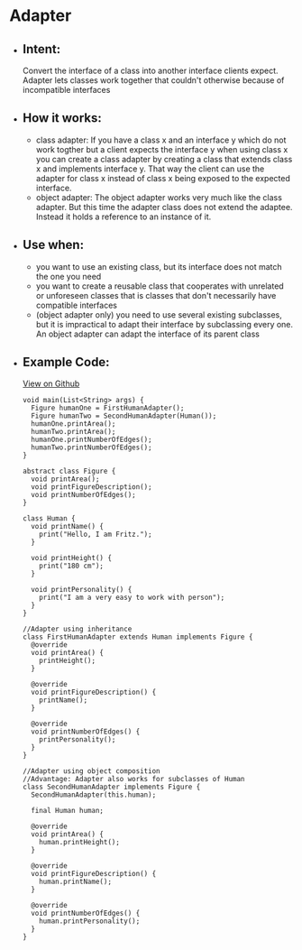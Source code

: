 # Adapter

- ## Intent:
  Convert the interface of a class into another interface clients expect. Adapter lets classes work together that couldn't otherwise because of incompatible interfaces

- ## How it works:
  - class adapter:
    If you have a class x and an interface y which do not work togther but a client expects the interface y when using class x you can create a class adapter by creating a class that extends class x and implements interface y. That way the client can use the adapter for class x instead of class x being exposed to the expected interface.
  - object adapter:
    The object adapter works very much like the class adapter. But this time the adapter class does not extend the adaptee. Instead it holds a reference to an instance of it.
  
- ## Use when:
  - you want to use an existing class, but its interface does not match the one you need
  - you want to create a reusable class that cooperates with unrelated or unforeseen classes that is classes that don't necessarily have compatible interfaces
  - (object adapter only) you need to use several existing subclasses, but it is impractical to adapt their interface by subclassing every one. An object adapter can adapt the interface of its parent class

- ## Example Code:
  [View on Github](https://github.com/TheUltimateOptimist/Design-Patterns/blob/master/Adapter/adapter_example.dart)

      void main(List<String> args) {
        Figure humanOne = FirstHumanAdapter();
        Figure humanTwo = SecondHumanAdapter(Human());
        humanOne.printArea();
        humanTwo.printArea();
        humanOne.printNumberOfEdges();
        humanTwo.printNumberOfEdges();
      }

      abstract class Figure {
        void printArea();
        void printFigureDescription();
        void printNumberOfEdges();
      }

      class Human {
        void printName() {
          print("Hello, I am Fritz.");
        }

        void printHeight() {
          print("180 cm");
        }

        void printPersonality() {
          print("I am a very easy to work with person");
        }
      }

      //Adapter using inheritance
      class FirstHumanAdapter extends Human implements Figure {
        @override
        void printArea() {
          printHeight();
        }

        @override
        void printFigureDescription() {
          printName();
        }

        @override
        void printNumberOfEdges() {
          printPersonality();
        }
      }

      //Adapter using object composition
      //Advantage: Adapter also works for subclasses of Human
      class SecondHumanAdapter implements Figure {
        SecondHumanAdapter(this.human);

        final Human human;

        @override
        void printArea() {
          human.printHeight();
        }

        @override
        void printFigureDescription() {
          human.printName();
        }

        @override
        void printNumberOfEdges() {
          human.printPersonality();
        }
      }


